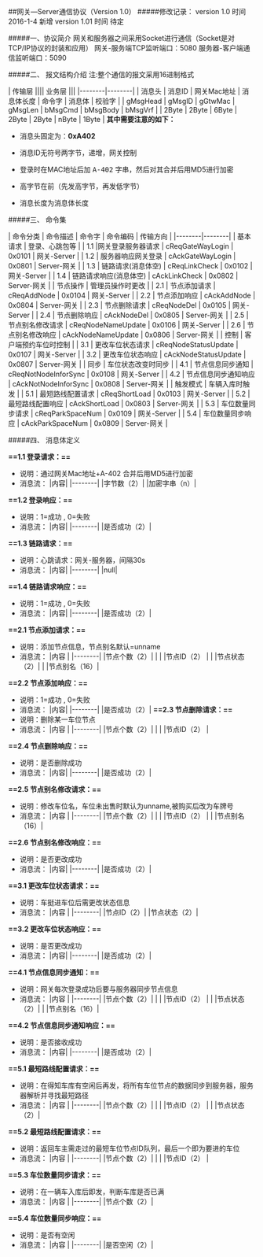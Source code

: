 ##网关—Server通信协议（Version 1.0）
#####修改记录：
	version 1.0  时间 2016-1-4 新增
    version 1.01 时间 待定

#####一、协议简介
	网关和服务器之间采用Socket进行通信（Socket是对TCP/IP协议的封装和应用）
	网关-服务端TCP监听端口：5080
	服务器-客户端通信监听端口：5090

#####二、	报文结构介绍
注:整个通信的报文采用16进制格式

| 传输层 |||| 业务层 |||
|--------|--------|
| 消息头 | 消息ID | 网关Mac地址 | 消息体长度 | 命令字 | 消息体 | 校验字 |
| gMsgHead | gMsgID | gGtwMac | gMsgLen | bMsgCmd | bMsgBody | bMsgVrf |
| 2Byte | 2Byte | 6Byte | 2Byte | 2Byte | nByte | 1Byte |
**其中需要注意的如下：**

* 消息头固定为：**0xA402**

* 消息ID无符号两字节，递增，网关控制

* 登录时在MAC地址后加 <kbd>A-402</kbd> 字串，然后对其合并后用MD5进行加密

* 高字节在前（先发高字节，再发低字节）

* 消息长度为消息体长度

#####三、 命令集

| 命令分类 | 命令描述 | 命令字 | 命令编码 | 传输方向 |
|--------|--------|
| 基本请求 | 登录、心跳包等 |
|    1.1    |网关登录服务器请求      | cReqGateWayLogin | 0x0101 | 网关-Server |
|    1.2    | 服务器响应网关登录     | cAckGateWayLogin | 0x0801 | Server-网关 |
|    1.3    | 链路请求(消息体空)     | cReqLinkCheck | 0x0102 | 网关-Server |
|    1.4    | 链路请求响应(消息体空) | cAckLinkCheck | 0x0802 | Server-网关 |
| 节点操作 | 管理员操作时更改 |
|    2.1    | 节点添加请求 | cReqAddNode | 0x0104 | 网关-Server |
|    2.2    | 节点添加响应 | cAckAddNode | 0x0804 | Server-网关 |
|    2.3    | 节点删除请求 | cReqNodeDel | 0x0105 | 网关-Server |
|    2.4    | 节点删除响应 | cAckNodeDel | 0x0805 | Server-网关 |
|    2.5    | 节点别名修改请求 | cReqNodeNameUpdate | 0x0106 | 网关-Server |
|    2.6    | 节点别名修改响应 | cAckNodeNameUpdate | 0x0806 | Server-网关 |
| 控制 | 客户端预约车位时控制 |
|    3.1    | 更改车位状态请求 | cReqNodeStatusUpdate | 0x0107 | 网关-Server |
|    3.2    | 更改车位状态响应 | cAckNodeStatusUpdate | 0x0807 | Server-网关 |
| 同步 | 车位状态改变时同步 |
|    4.1    | 节点信息同步通知 | cReqNotNodeInforSync | 0x0108 | 网关-Server |
|    4.2    | 节点信息同步通知响应 | cAckNotNodeInforSync | 0x0808 | Server-网关 |
| 触发模式 | 车辆入库时触发 |
|    5.1    | 最短路线配置请求 | cReqShortLoad | 0x0103 | 网关-Server |
|    5.2    | 最短路线配置响应 | cAckShortLoad | 0x0803 | Server-网关 |
|    5.3    | 车位数量同步请求 | cReqParkSpaceNum | 0x0109 | 网关-Server |
|    5.4    | 车位数量同步响应 | cAckParkSpaceNum | 0x0809 | Server-网关 |

#####四、 消息体定义

**==1.1 登录请求：==**
 - 说明：通过网关Mac地址+A-402 合并后用MD5进行加密
 - 消息流：
   |内容|
   |--------|
   |字节数（2）|
   |加密字串（n）|

**==1.2 登录响应：==**
 - 说明：1=成功 , 0=失败
 - 消息流：
   |内容|
   |--------|
   |是否成功（2）|

**==1.3 链路请求：==**
 - 说明：心跳请求：网关-服务器，间隔30s
 - 消息流：
   |内容|
   |--------|
   |null|

**==1.4 链路请求响应：==**
 - 说明：1=成功 , 0=失败
 - 消息流：
   |内容|
   |--------|
   |是否成功（2）|

**==2.1 节点添加请求：==**
 - 说明：添加节点信息，节点别名默认=unname
 - 消息流：
   |内容	  |
   |--------|
   |节点个数（2）|           |
   |           |节点ID（2） |
   |           |节点状态（2）|
   |           |节点别名（16）|

**==2.2 节点添加响应：==**
 - 说明：1=成功 , 0=失败
 - 消息流：
   |内容|
   |--------|
   |是否成功（2）|
**==2.3 节点删除请求：==**
 - 说明：删除某一车位节点
 - 消息流：
   |内容	  |
   |--------|
   |节点个数（2）|           |
   |           |节点ID（2） |


**==2.4 节点删除响应：==**
 - 说明：是否删除成功
 - 消息流：
   |内容|
   |--------|
   |是否成功（2）|

**==2.5 节点别名修改请求：==**
 - 说明：修改车位名，车位未出售时默认为unname,被购买后改为车牌号
 - 消息流：
   |内容	  |
   |--------|
   |节点个数（2）|           |
   |           |节点ID（2） |
   |           |节点别名（16）|

**==2.6 节点别名修改响应：==**
 - 说明：是否更改成功
 - 消息流：
   |内容|
   |--------|
   |是否成功（2）|

**==3.1 更改车位状态请求：==**
 - 说明：车挺进车位后需更改状态信息
 - 消息流：
   |内容	  |
   |--------|
   |节点ID（2）|
   |节点状态（2）|


**==3.2 更改车位状态响应：==**
 - 说明：是否更改成功
 - 消息流：
   |内容|
   |--------|
   |是否成功（2）|

**==4.1 节点信息同步通知：==**
 - 说明：网关每次登录成功后要与服务器同步节点信息
 - 消息流：
   |内容	  |
   |--------|
   |节点个数（2）|           |
   |           |节点ID（2） |
   |           |节点状态（2）|
   |           |节点别名（16）|

**==4.2 节点信息同步通知响应：==**
 - 说明：是否接收成功
 - 消息流：
   |内容|
   |--------|
   |是否成功（2）|

**==5.1 最短路线配置请求：==**
 - 说明：在得知车库有空闲后再发，将所有车位节点的数据同步到服务器，服务器解析并寻找最短路径
 - 消息流：
   |内容	  |
   |--------|
   |节点个数（2）|           |
   |           |节点ID（2） |
   |           |节点状态（2）|


**==5.2 最短路线配置请求：==**
 - 说明：返回车主需走过的最短车位节点ID队列，最后一个即为要进的车位
 - 消息流：
   |内容	  |
   |--------|
   |节点个数（2）|           |
   |           |节点ID（2） |

**==5.3 车位数量同步请求：==**
 - 说明：在一辆车入库后即发，判断车库是否已满
 - 消息流：
   |内容	  |
   |--------|
   |节点个数（2）|

**==5.4 车位数量同步响应：==**
 - 说明：是否有空闲
 - 消息流：
   |内容	  |
   |--------|
   |是否空闲（2）|
